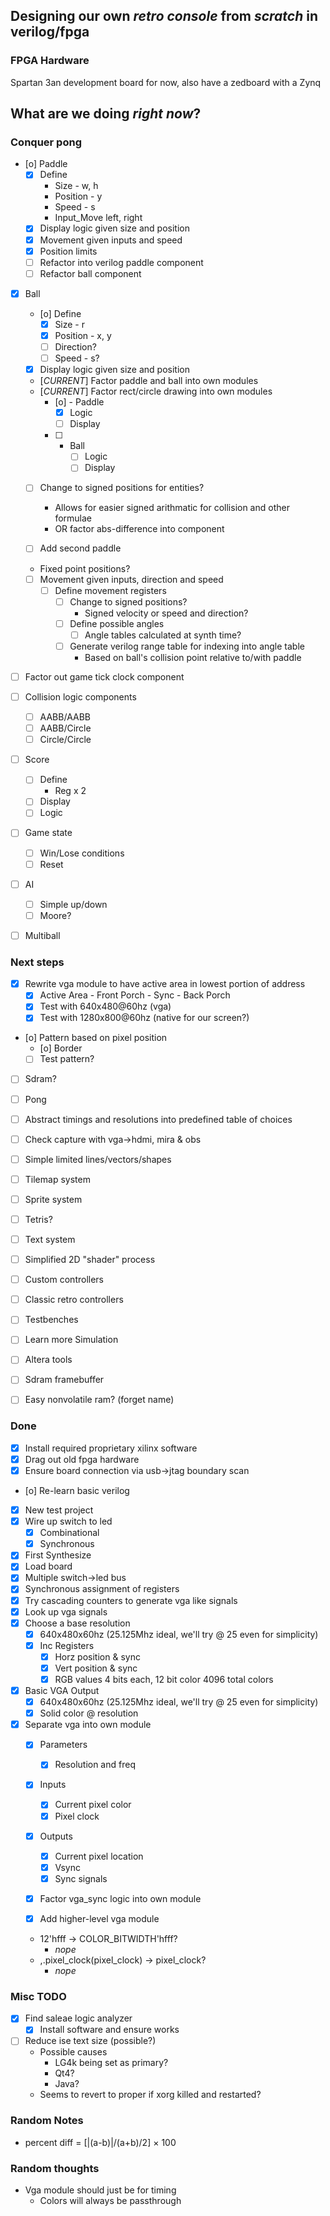 
Designing our own *retro console* from _scratch_ in verilog/fpga
------------------------------------------------------------------
### FPGA Hardware
Spartan 3an development board for now, also have a zedboard with a Zynq

## What are we doing *right now*?
### Conquer pong
- [o] Paddle
  - [X] Define
    - Size - w, h
    - Position - y
    - Speed - s
    - Input_Move left, right
  - [X] Display logic given size and position
  - [X] Movement given inputs and speed
  - [X] Position limits
  - [ ] Refactor into verilog paddle component
  - [ ] Refactor ball component
- [X] Ball
  - [o] Define
    - [X] Size - r
    - [X] Position - x, y
    - [ ] Direction?
    - [ ] Speed - s?
  - [X] Display logic given size and position
  - [*CURRENT*] Factor paddle and ball into own modules
  - [*CURRENT*] Factor rect/circle drawing into own modules
    - [o] - Paddle
        - [X] Logic
        - [ ] Display
    - [ ] - Ball
        - [ ] Logic
        - [ ] Display
  - [ ] Change to signed positions for entities?
    - Allows for easier signed arithmatic for collision and other formulae
    - OR factor abs-difference into component

  - [ ] Add second paddle

  - Fixed point positions?

  - [ ] Movement given inputs, direction and speed
    - [ ] Define movement registers
      - [ ] Change to signed positions?
        - Signed velocity or speed and direction?
      - [ ] Define possible angles
        - [ ] Angle tables calculated at synth time?
      - [ ] Generate verilog range table for indexing into angle table
        - Based on ball's collision point relative to/with paddle

- [ ] Factor out game tick clock component
- [ ] Collision logic components
  - [ ] AABB/AABB
  - [ ] AABB/Circle
  - [ ] Circle/Circle
- [ ] Score
  - [ ] Define
    - Reg x 2
  - [ ] Display
  - [ ] Logic
- [ ] Game state
  - [ ] Win/Lose conditions
  - [ ] Reset
- [ ] AI
  - [ ] Simple up/down
  - [ ] Moore?
- [ ] Multiball

### Next steps
- [X] Rewrite vga module to have active area in lowest portion of address
  - [X] Active Area - Front Porch - Sync - Back Porch
  - [X] Test with 640x480@60hz (vga)
  - [X] Test with 1280x800@60hz (native for our screen?)
- [o] Pattern based on pixel position
  - [o] Border
  - [ ] Test pattern?
- [ ] Sdram?
- [ ] Pong
- [ ] Abstract timings and resolutions into predefined table of choices
- [ ] Check capture with vga->hdmi, mira & obs
- [ ] Simple limited lines/vectors/shapes
- [ ] Tilemap system
- [ ] Sprite system
- [ ] Tetris?
- [ ] Text system
- [ ] Simplified 2D "shader" process

- [ ] Custom controllers
- [ ] Classic retro controllers

- [ ] Testbenches
- [ ] Learn more Simulation
- [ ] Altera tools
- [ ] Sdram framebuffer
- [ ] Easy nonvolatile ram? (forget name)

### Done
- [X] Install required proprietary xilinx software
- [X] Drag out old fpga hardware
- [X] Ensure board connection via usb->jtag boundary scan
- [o] Re-learn basic verilog
- [X] New test project
- [X] Wire up switch to led
  - [X] Combinational
  - [X] Synchronous
- [X] First Synthesize
- [X] Load board
- [X] Multiple switch->led bus
- [X] Synchronous assignment of registers
- [X] Try cascading counters to generate vga like signals
- [X] Look up vga signals
- [X] Choose a base resolution
  - [X] 640x480x60hz (25.125Mhz ideal, we'll try @ 25 even for simplicity)
  - [X] Inc Registers
    - [X] Horz position & sync
    - [X] Vert position & sync
    - [X] RGB values 4 bits each, 12 bit color 4096 total colors
- [X] Basic VGA Output
  - [X] 640x480x60hz (25.125Mhz ideal, we'll try @ 25 even for simplicity)
  - [X] Solid color @ resolution
- [X] Separate vga into own module
  - [X] Parameters
    - [X] Resolution and freq
  - [X] Inputs
    - [X] Current pixel color
    - [X] Pixel clock
  - [X] Outputs
    - [X] Current pixel location
    - [X] Vsync
    - [X] Sync signals
  - [X] Factor vga_sync logic into own module
  - [X] Add higher-level vga module


  - 12'hfff -> COLOR_BITWIDTH'hfff?
    - *nope*
  - ,.pixel_clock(pixel_clock) -> pixel_clock?
    - *nope*




### Misc TODO
- [X] Find saleae logic analyzer
  - [X] Install software and ensure works
- [ ] Reduce ise text size (possible?)
  - Possible causes
    - LG4k being set as primary?
    - Qt4?
    - Java?
  - Seems to revert to proper if xorg killed and restarted?

### Random Notes
- percent diff = [|(a-b)|/(a+b)/2] × 100

### Random thoughts
- Vga module should just be for timing
  - Colors will always be passthrough
